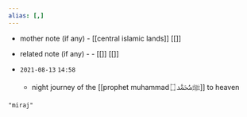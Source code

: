 ```yaml
---
alias: [,]
---
```

- mother note (if any)
		- [[central islamic lands]] [[]]
- related note (if any) -
		- [[]] [[]]


- `2021-08-13`  `14:58`
	- night journey of the [[prophet muhammad ﷺﷴ ۝]] to heaven

```query
"miraj"
```